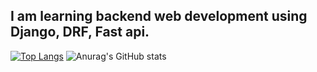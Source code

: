 ## I am learning backend web development using Django, DRF, Fast api.

[![Top Langs](https://github-readme-stats.vercel.app/api/top-langs/?username=LedxDeliveryFlopp&size_weight=0.5&count_weight=0.4)](https://github.com/LedxDeliveryFLopp/github-readme-stats)
![Anurag's GitHub stats](https://github-readme-stats.vercel.app/api?username=LedxDeliveryFlopp&show_icons=true&theme=transparent)
